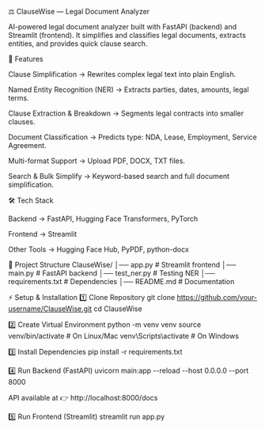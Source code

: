 ⚖️ ClauseWise — Legal Document Analyzer

AI-powered legal document analyzer built with FastAPI (backend) and Streamlit (frontend).
It simplifies and classifies legal documents, extracts entities, and provides quick clause search.

🚀 Features

Clause Simplification → Rewrites complex legal text into plain English.

Named Entity Recognition (NER) → Extracts parties, dates, amounts, legal terms.

Clause Extraction & Breakdown → Segments legal contracts into smaller clauses.

Document Classification → Predicts type: NDA, Lease, Employment, Service Agreement.

Multi-format Support → Upload PDF, DOCX, TXT files.

Search & Bulk Simplify → Keyword-based search and full document simplification.

🛠️ Tech Stack

Backend → FastAPI, Hugging Face Transformers, PyTorch

Frontend → Streamlit

Other Tools → Hugging Face Hub, PyPDF, python-docx

📂 Project Structure
ClauseWise/
│── app.py             # Streamlit frontend
│── main.py            # FastAPI backend
│── test_ner.py        # Testing NER
│── requirements.txt   # Dependencies
│── README.md          # Documentation

⚡ Setup & Installation
1️⃣ Clone Repository
git clone https://github.com/your-username/ClauseWise.git
cd ClauseWise

2️⃣ Create Virtual Environment
python -m venv venv
source venv/bin/activate   # On Linux/Mac
venv\Scripts\activate      # On Windows

3️⃣ Install Dependencies
pip install -r requirements.txt

4️⃣ Run Backend (FastAPI)
uvicorn main:app --reload --host 0.0.0.0 --port 8000


API available at 👉 http://localhost:8000/docs

5️⃣ Run Frontend (Streamlit)
streamlit run app.py
